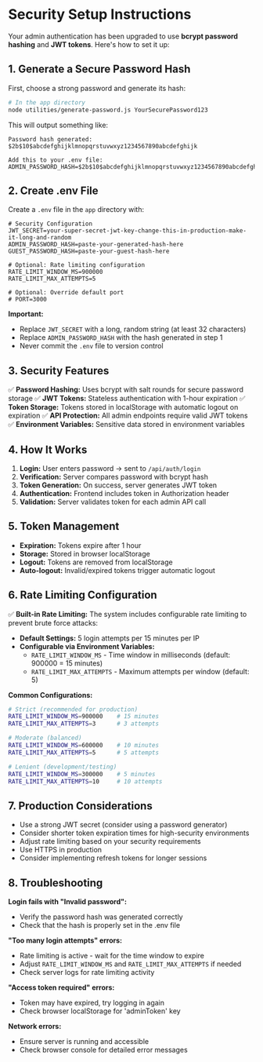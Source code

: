 # Security Setup Instructions

Your admin authentication has been upgraded to use **bcrypt password hashing** and **JWT tokens**. Here's how to set it up:

## 1. Generate a Secure Password Hash

First, choose a strong password and generate its hash:

```bash
# In the app directory
node utilities/generate-password.js YourSecurePassword123
```

This will output something like:
```
Password hash generated:
$2b$10$abcdefghijklmnopqrstuvwxyz1234567890abcdefghijk

Add this to your .env file:
ADMIN_PASSWORD_HASH=$2b$10$abcdefghijklmnopqrstuvwxyz1234567890abcdefghijk
```

## 2. Create .env File

Create a `.env` file in the `app` directory with:

```env
# Security Configuration
JWT_SECRET=your-super-secret-jwt-key-change-this-in-production-make-it-long-and-random
ADMIN_PASSWORD_HASH=paste-your-generated-hash-here
GUEST_PASSWORD_HASH=paste-your-guest-hash-here

# Optional: Rate limiting configuration
RATE_LIMIT_WINDOW_MS=900000
RATE_LIMIT_MAX_ATTEMPTS=5

# Optional: Override default port
# PORT=3000
```

**Important:** 
- Replace `JWT_SECRET` with a long, random string (at least 32 characters)
- Replace `ADMIN_PASSWORD_HASH` with the hash generated in step 1
- Never commit the `.env` file to version control

## 3. Security Features

✅ **Password Hashing:** Uses bcrypt with salt rounds for secure password storage
✅ **JWT Tokens:** Stateless authentication with 1-hour expiration
✅ **Token Storage:** Tokens stored in localStorage with automatic logout on expiration
✅ **API Protection:** All admin endpoints require valid JWT tokens
✅ **Environment Variables:** Sensitive data stored in environment variables

## 4. How It Works

1. **Login:** User enters password → sent to `/api/auth/login`
2. **Verification:** Server compares password with bcrypt hash
3. **Token Generation:** On success, server generates JWT token
4. **Authentication:** Frontend includes token in Authorization header
5. **Validation:** Server validates token for each admin API call

## 5. Token Management

- **Expiration:** Tokens expire after 1 hour
- **Storage:** Stored in browser localStorage
- **Logout:** Tokens are removed from localStorage
- **Auto-logout:** Invalid/expired tokens trigger automatic logout

## 6. Rate Limiting Configuration

✅ **Built-in Rate Limiting:** The system includes configurable rate limiting to prevent brute force attacks:

- **Default Settings:** 5 login attempts per 15 minutes per IP
- **Configurable via Environment Variables:**
  - `RATE_LIMIT_WINDOW_MS` - Time window in milliseconds (default: 900000 = 15 minutes)
  - `RATE_LIMIT_MAX_ATTEMPTS` - Maximum attempts per window (default: 5)

**Common Configurations:**
```bash
# Strict (recommended for production)
RATE_LIMIT_WINDOW_MS=900000    # 15 minutes
RATE_LIMIT_MAX_ATTEMPTS=3      # 3 attempts

# Moderate (balanced)
RATE_LIMIT_WINDOW_MS=600000    # 10 minutes
RATE_LIMIT_MAX_ATTEMPTS=5      # 5 attempts

# Lenient (development/testing)
RATE_LIMIT_WINDOW_MS=300000    # 5 minutes
RATE_LIMIT_MAX_ATTEMPTS=10     # 10 attempts
```

## 7. Production Considerations

- Use a strong JWT secret (consider using a password generator)
- Consider shorter token expiration times for high-security environments
- Adjust rate limiting based on your security requirements
- Use HTTPS in production
- Consider implementing refresh tokens for longer sessions

## 8. Troubleshooting

**Login fails with "Invalid password":**
- Verify the password hash was generated correctly
- Check that the hash is properly set in the .env file

**"Too many login attempts" errors:**
- Rate limiting is active - wait for the time window to expire
- Adjust `RATE_LIMIT_WINDOW_MS` and `RATE_LIMIT_MAX_ATTEMPTS` if needed
- Check server logs for rate limiting activity

**"Access token required" errors:**
- Token may have expired, try logging in again
- Check browser localStorage for 'adminToken' key

**Network errors:**
- Ensure server is running and accessible
- Check browser console for detailed error messages 